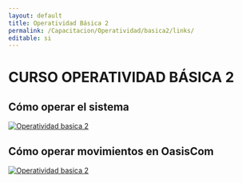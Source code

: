 ```yaml
---
layout: default
title: Operatividad Básica 2
permalink: /Capacitacion/Operatividad/basica2/links/
editable: si
---
```


# CURSO OPERATIVIDAD BÁSICA 2  

## Cómo operar el sistema

[![Operatividad basica 2](https://oasiserp-my.sharepoint.com/personal/martha_velasquez_oasiscom_com/_layouts/15/guestaccess.aspx?docid=11e951da0cbda4a169506eee27f4165be&authkey=Acf4Ba0Cs_yYITqoR33Oij8)](https://youtu.be/O77bxRj0-yo)


## Cómo operar movimientos en OasisCom

[![Operatividad basica 2](https://oasiserp-my.sharepoint.com/personal/martha_velasquez_oasiscom_com/_layouts/15/guestaccess.aspx?docid=1475c19118b844077bb6af880fb0c50d3&authkey=AYjLOJOC0iHg7mgMBbkFLJ4)](https://youtu.be/-OrRj29vZRQ)




